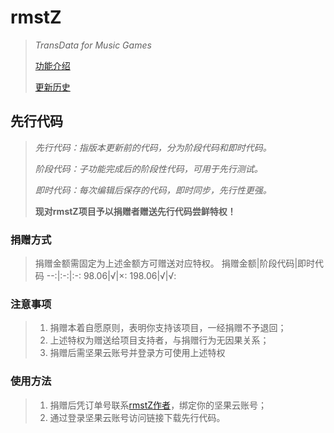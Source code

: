 # rmstZ
>*TransData for Music Games*
>
>[功能介绍](README.md)
>
>[更新历史](WHATSNEW.md)
## 先行代码
>*先行代码：指版本更新前的代码，分为阶段代码和即时代码。*
>
>*阶段代码：子功能完成后的阶段性代码，可用于先行测试。*
>
>*即时代码：每次编辑后保存的代码，即时同步，先行性更强。*
>
>**现对rmstZ项目予以捐赠者赠送先行代码尝鲜特权！**
### 捐赠方式
>捐赠金额需固定为上述金额方可赠送对应特权。
>捐赠金额|阶段代码|即时代码
>--:|:-:|:-:
>98.06|√|×:
>198.06|√|√:
### 注意事项
>1. 捐赠本着自愿原则，表明你支持该项目，一经捐赠不予退回；
>2. 上述特权为赠送给项目支持者，与捐赠行为无因果关系；
>3. 捐赠后需坚果云账号并登录方可使用上述特权
### 使用方法
>1. 捐赠后凭订单号联系[rmstZ作者](http://wpa.qq.com/msgrd?v=3&uin=308973930&site=rmstZ_9806&menu=yes)，绑定你的坚果云账号；
>2. 通过登录坚果云账号访问链接下载先行代码。
